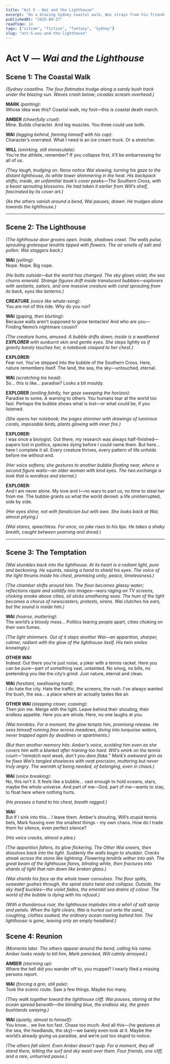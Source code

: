 ```yaml
---
title: "Act V - Wai and the Lighthouse"
excerpt: "On a blazing Sydney coastal walk, Wai strays from his friends and stumbles into the strange world of 'The Southern Cross'. There he confronts visions of nature’s endurance, temptation, and his own place in the group."
publishedAt: "2025-09-27"
readTime: 14
tags: ["sitcom", "fiction", "fantasy", "Sydney"]
slug: "act-5-wai-and-the-lighthouse"
---
```


# Act V — *Wai and the Lighthouse*  

## Scene 1: The Coastal Walk  

*(Sydney coastline. The four flatmates trudge along a sandy bush track under the blazing sun. Waves crash below; cicadas scream overhead.)*  

**MARK** *(panting)*:  
Whose idea was this? Coastal walk, my foot—this is coastal death march.  

**AMBER** *(cheerfully cruel)*:  
Mine. Builds character. And leg muscles. You three could use both.  

**WAI** *(lagging behind, fanning himself with his cap)*:  
Character’s overrated. What I need is an ice cream truck. Or a stretcher.  

**WILL** *(smirking, still immaculate)*:  
You’re the athlete, remember? If you collapse first, it’ll be embarrassing for all of us.  

*(They laugh, trudging on. None notice Wai slowing, turning his gaze to the distant lighthouse, its white tower shimmering in the heat. His backpack shifts; inside, an unfamiliar book’s cover peeks—*The Southern Cross*, with a beast sprouting blossoms. He had taken it earlier from Will’s shelf, fascinated by its cover art.)*  

*(As the others vanish around a bend, Wai pauses, drawn. He trudges alone towards the lighthouse.)*  

---

## Scene 2: The Lighthouse  

*(The lighthouse door groans open. Inside, shadows crawl. The walls pulse, sprouting grotesque tendrils tipped with flowers. The air smells of salt and pollen. Wai staggers back.)*  

**WAI** *(yelling)*:  
Nope. Nope. Big nope.  

*(He bolts outside—but the world has changed. The sky glows violet, the sea churns emerald. Strange figures drift inside translucent bubbles—explorers with sextants, sailors, and one massive creature with coral sprouting from its back, eyes like lanterns.)*  

**CREATURE** *(voice like whale-song)*:  
You are not of this tide. Why do you run?  

**WAI** *(gaping, then blurting)*:  
Because walls aren’t supposed to grow tentacles! And who are you—Finding Nemo’s nightmare cousin?  

*(The creature hums, amused. A bubble drifts down; inside is a weathered **EXPLORER** with sunburnt skin and gentle eyes. She steps lightly as if gravity barely touches her, a notebook clasped to her chest.)*  

**EXPLORER:**  
Fear not. You’ve stepped into the bubble of the Southern Cross. Here, nature remembers itself. The land, the sea, the sky—untouched, eternal.  

**WAI** *(scratching his head)*:  
So… this is like… paradise? Looks a bit mouldy.  

**EXPLORER** *(smiling faintly, her gaze sweeping the horizon)*:  
Paradise to some. A warning to others. You humans tear at the world too fast. Perhaps the bubble shows what is lost—or what could be, if you listened.  

*(She opens her notebook; the pages shimmer with drawings of luminous corals, impossible birds, plants glowing with inner fire.)*  

**EXPLORER:**  
I was once a biologist. Out there, my research was always half-finished—papers lost in politics, species dying before I could name them. But here… here I complete it all. Every creature thrives, every pattern of life unfolds before me without end.  

*(Her voice softens; she gestures to another bubble floating near, where a second figure waits—an older woman with kind eyes. The two exchange a look that is wordless and eternal.)*  

**EXPLORER:**  
And I am never alone. My love and I—no wars to part us, no time to steal her from me. The bubble grants us what the world denied: a life uninterrupted, side by side.  

*(Her eyes shine, not with fanaticism but with awe. She looks back at Wai, almost pitying.)*  

*(Wai stares, speechless. For once, no joke rises to his lips. He takes a shaky breath, caught between yearning and dread.)*  


---

## Scene 3: The Temptation  

*(Wai stumbles back into the lighthouse. At its heart is a radiant light, pure and beckoning. He squints, raising a hand to shield his eyes. The voice of the light thrums inside his chest, promising unity, peace, timelessness.)*  

*(The chamber shifts around him. The floor becomes glassy water; reflections ripple and solidify into images—wars raging on TV screens, choking smoke above cities, oil slicks smothering seas. The hum of the light becomes a chorus of newscasters, protests, sirens. Wai clutches his ears, but the sound is inside him.)*  

**WAI** *(hoarse, muttering)*:  
The world’s a bloody mess… Politics tearing people apart, cities choking on their own fumes.

*(The light shimmers. Out of it steps another Wai—an apparition, sharper, calmer, radiant with the glow of the lighthouse itself. His twin smiles knowingly.)*  

**OTHER WAI:**  
Indeed. Out there you’re just noise, a joker with a tennis racket. Here you can be pure—part of something vast, untainted. No smog, no bills, no pretending you like the city’s grind. Just nature, eternal and clean.  

**WAI** *(hesitant, swallowing hard)*:  
I do hate the city. Hate the traffic, the screens, the rush. I’ve always wanted the bush, the sea… a place where air actually tastes like air.  

**OTHER WAI** *(stepping closer, coaxing)*:  
Then join me. Merge with the light. Leave behind their shouting, their endless appetite. Here you are whole. Here, no one laughs at you.  

*(Wai trembles. For a moment, the glow tempts him, promising release. He sees himself running free across meadows, diving into turquoise waters, never trapped again by deadlines or apartments.)*  

*(But then another memory hits: Amber’s voice, scolding him even as she covers him with a blanket after training too hard. Will’s smirk on the tennis court—“rematch next week, don’t you dare flake.” Mark’s awkward grin as he fixes Wai’s tangled shoelaces with neat precision, muttering but never truly angry. The warmth of being needed, of belonging, even in chaos.)*  

**WAI** *(voice breaking)*:  
No, this isn’t it. It feels like a bubble… vast enough to hold oceans, stars, maybe the whole universe. And part of me—God, part of me—wants to stay, to float here where nothing hurts.  

*(He presses a hand to his chest, breath ragged.)*  

**WAI:**  
But if I sink into this… I leave them. Amber’s shouting, Will’s stupid tennis bets, Mark fussing over the smallest things - my own chaos. How do I trade them for silence, even perfect silence?  

*(His voice cracks, almost a plea.)*  

*(The apparition falters, its glow flickering. The Other Wai sneers, then dissolves back into the light. Suddenly the walls begin to shudder. Cracks streak across the stone like lightning. Flowering tendrils wither into ash. The great beam of the lighthouse flares, blinding white, then fractures into shards of light that rain down like broken glass.)*  

*(Wai shields his face as the whole tower convulses. The floor splits, seawater gushes through, the spiral stairs twist and collapse. Outside, the sky itself buckles—the violet fades, the emerald sea drains of colour. The world of the bubble is dying with his refusal.)*  

*(With a thunderous roar, the lighthouse implodes into a whirl of salt spray and petals. When the light clears, Wai is hurled out onto the sand, coughing, clothes soaked, the ordinary ocean roaring behind him. The lighthouse is gone, leaving only an empty headland.)*  


## Scene 4: Reunion  

*(Moments later. The others appear around the bend, calling his name. Amber looks ready to kill him, Mark panicked, Will calmly annoyed.)*  

**AMBER** *(storming up)*:  
Where the hell did you wander off to, you muppet? I nearly filed a missing persons report.  

**WAI** *(forcing a grin, still pale)*:  
Took the scenic route. Saw a few things. Maybe too many.  

*(They walk together toward the lighthouse cliff. Wai pauses, staring at the ocean spread beneath—the blinding blue, the endless sky, the green bushlands swaying.)*  

**WAI** *(quietly, almost to himself)*:  
You know… we live too fast. Chase too much. And all this—(he gestures at the sea, the headlands, the sky)—we barely even look at it. Maybe the world’s already giving us paradise, and we’re just too stupid to notice.  

*(The others fall silent. Even Amber doesn’t quip. For a moment, they all stand there, letting the surf and sky wash over them. Four friends, one cliff, and a rare, unhurried pause.)*  
